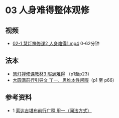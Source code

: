 # 03 人身难得整体观修

## 视频


- [02-1 慧灯禅修课2 人身难得1.mp4](https://s3.ap-northeast-1.wasabisys.com/hdcx/jmy/%e6%85%a7%e7%81%af%e7%a6%85%e4%bf%ae%e8%af%be/%e6%85%a7%e7%81%af%e7%a6%85%e4%bf%ae%e8%af%be%e7%ac%ac%e4%b8%89%e5%86%8c/02-1%20%e6%85%a7%e7%81%af%e7%a6%85%e4%bf%ae%e8%af%be2%20%e4%ba%ba%e8%ba%ab%e9%9a%be%e5%be%971.mp4#t=0,1:02:14) 0-62分钟


## 法本

- [慧灯禅修课教材3 暇满难得](/books/b3/3-02) （p1至p23）
- [大圆满前行引导文 丁一、思维本性闲暇](https://huidengchanxiu.net/books/dymqx#p1)（p1 至 p66）

## 参考资料

- 1 [索达吉堪布前行广释 甲一（闻法方式）](https://www.huidengchanxiu.net/refs/qxgs/qxgs-02wffs)